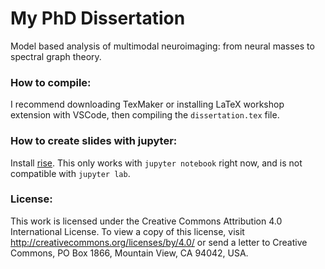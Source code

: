 # My PhD Dissertation
Model based analysis of multimodal neuroimaging: from neural masses to spectral graph theory.

### How to compile:
I recommend downloading TexMaker or installing LaTeX workshop extension with VSCode, then compiling the `dissertation.tex` file. 

### How to create slides with jupyter:
Install [rise](https://rise.readthedocs.io). This only works with `jupyter notebook` right now, and is not compatible with `jupyter lab`.

### License:
This work is licensed under the Creative Commons Attribution 4.0 International License. To view a copy of this license, visit http://creativecommons.org/licenses/by/4.0/ or send a letter to Creative Commons, PO Box 1866, Mountain View, CA 94042, USA.
